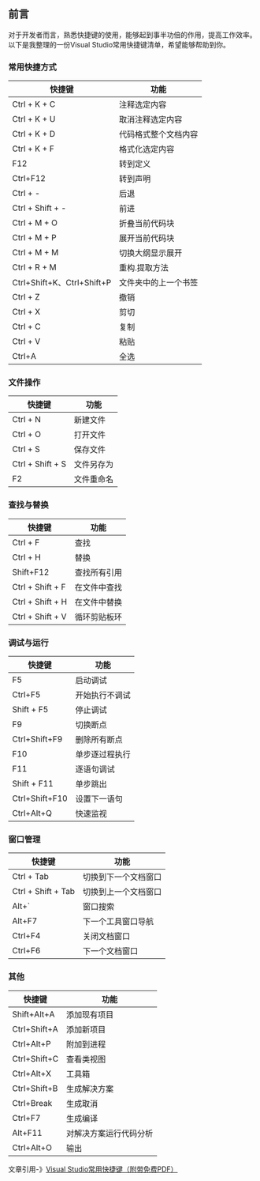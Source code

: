 ## 前言

对于开发者而言，熟悉快捷键的使用，能够起到事半功倍的作用，提高工作效率。以下是我整理的一份Visual Studio常用快捷键清单，希望能够帮助到你。

### 常用快捷方式

|快捷键|功能|
|---|---|
|Ctrl + K + C|注释选定内容|
|Ctrl + K + U|取消注释选定内容|
|Ctrl + K + D|代码格式整个文档内容|
|Ctrl + K + F|格式化选定内容|
|F12|转到定义|
|Ctrl+F12|转到声明|
|Ctrl + -|后退|
|Ctrl + Shift + -|前进|
|Ctrl + M + O|折叠当前代码块|
|Ctrl + M + P|展开当前代码块|
|Ctrl + M + M|切换大纲显示展开|
|Ctrl + R + M|重构.提取方法|
|Ctrl+Shift+K、Ctrl+Shift+P|文件夹中的上一个书签|
|Ctrl + Z|撤销|
|Ctrl + X|剪切|
|Ctrl + C|复制|
|Ctrl + V|粘贴|
|Ctrl+A|全选|

### 文件操作

|快捷键|功能|
|---|---|
|Ctrl + N|新建文件|
|Ctrl + O|打开文件|
|Ctrl + S|保存文件|
|Ctrl + Shift + S|文件另存为|
|F2|文件重命名|

### 查找与替换

|快捷键|功能|
|---|---|
|Ctrl + F|查找|
|Ctrl + H|替换|
|Shift+F12|查找所有引用|
|Ctrl + Shift + F|在文件中查找|
|Ctrl + Shift + H|在文件中替换|
|Ctrl + Shift + V|循环剪贴板环|

### 调试与运行

|快捷键|功能|
|---|---|
|F5|启动调试|
|Ctrl+F5|开始执行不调试|
|Shift + F5|停止调试|
|F9|切换断点|
|Ctrl+Shift+F9|删除所有断点|
|F10|单步逐过程执行|
|F11|逐语句调试|
|Shift + F11|单步跳出|
|Ctrl+Shift+F10|设置下一语句|
|Ctrl+Alt+Q|快速监视|

### 窗口管理

|快捷键|功能|
|---|---|
|Ctrl + Tab|切换到下一个文档窗口|
|Ctrl + Shift + Tab|切换到上一个文档窗口|
|Alt+`|窗口搜索|
|Alt+F7|下一个工具窗口导航|
|Ctrl+F4|关闭文档窗口|
|Ctrl+F6|下一个文档窗口|

### 其他

| 快捷键          | 功能          |
| ------------ | ----------- |
| Shift+Alt+A  | 添加现有项目      |
| Ctrl+Shift+A | 添加新项目       |
| Ctrl+Alt+P   | 附加到进程       |
| Ctrl+Shift+C | 查看类视图       |
| Ctrl+Alt+X   | 工具箱         |
| Ctrl+Shift+B | 生成解决方案      |
| Ctrl+Break   | 生成取消        |
| Ctrl+F7      | 生成编译        |
| Alt+F11      | 对解决方案运行代码分析 |
| Ctrl+Alt+O   | 输出          |

文章引用-》[Visual Studio常用快捷键（附带免费PDF）](https://mp.weixin.qq.com/s/6Ekqufb4r2VvQGd9TifpEg)